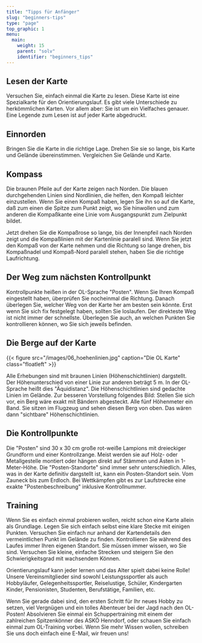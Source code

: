 ```yaml
---
title: "Tipps für Anfänger"
slug: "beginners-tips"
type: "page"
top_graphic: 1
menu:
  main:
    weight: 15
    parent: "solv"
    identifier: "beginners_tips"
---
```


## Lesen der Karte

Versuchen Sie, einfach einmal die Karte zu lesen. Diese Karte ist eine Spezialkarte für den Orientierungslauf. Es gibt viele Unterschiede zu herkömmlichen Karten. Vor allem aber: Sie ist um ein Vielfaches genauer. Eine Legende zum Lesen ist auf jeder Karte abgedruckt.

## Einnorden

Bringen Sie die Karte in die richtige Lage. Drehen Sie sie so lange, bis Karte und Gelände übereinstimmen. Vergleichen Sie Gelände und Karte.

## Kompass

Die braunen Pfeile auf der Karte zeigen nach Norden. Die blauen durchgehenden Linien sind Nordlinien, die helfen, den Kompaß leichter einzustellen. Wenn Sie einen Kompaß haben, legen Sie ihn so auf die Karte, daß zum einen die Spitze zum Punkt zeigt, wo Sie hinwollen und zum anderen die Kompaßkante eine Linie vom Ausgangspunkt zum Zielpunkt bildet.

Jetzt drehen Sie die Kompaßrose so lange, bis der Innenpfeil nach Norden zeigt und die Kompaßlinien mit der Kartenlinie paralell sind. Wenn Sie jetzt den Kompaß von der Karte nehmen und die Richtung so lange drehen, bis Kompaßnadel und Kompaß-Nord paralell stehen, haben Sie die richtige Laufrichtung.

## Der Weg zum nächsten Kontrollpunkt

Kontrollpunkte heißen in der OL-Sprache "Posten". Wenn Sie Ihren Kompaß eingestellt haben, überprüfen Sie nocheinmal die Richtung. Danach überlegen Sie, welcher Weg von der Karte her am besten sein könnte. Erst wenn Sie sich fix festgelegt haben, sollten Sie loslaufen. Der direkteste Weg ist nicht immer der schnellste. Überlegen Sie auch, an welchen Punkten Sie kontrollieren können, wo Sie sich jeweils befinden.

## Die Berge auf der Karte

{{< figure src="/images/06_hoehenlinien.jpg" caption="Die OL Karte" class="floatleft" >}}

Alle Erhebungen sind mit braunen Linien (Höhenschichtlinien) dargstellt. Der Höhenunterschied von einer Linie zur anderen beträgt 5 m. In der OL-Sprache heißt dies "Äquidistanz". Die Höhenschichtlinien sind gedachte Linien im Gelände. Zur besseren Vorstellung folgendes Bild: Stellen Sie sich vor, ein Berg wäre exakt mit Bändern abgesteckt. Alle fünf Höhenmeter ein Band. Sie sitzen im Flugzeug und sehen diesen Berg von oben. Das wären dann "sichtbare" Höhenschichtlinien.

## Die Kontrollpunkte

Die "Posten" sind 30 x 30 cm große rot-weiße Lampions mit dreieckiger Grundform und einer Kontrollzange. Meist werden sie auf Holz- oder Metallgestelle montiert oder hängen direkt auf Stämmen und Ästen in 1-Meter-Höhe. Die "Posten-Standorte" sind immer sehr unterschiedlich. Alles, was in der Karte definitiv dargstellt ist, kann ein Posten-Standort sein. Vom Zauneck bis zum Erdloch. Bei Wettkämpfen gibt es zur Laufstrecke eine exakte "Postenbeschreibung" inklusive Kontrollnummer.

## Training

Wenn Sie es einfach einmal probieren wollen, reicht schon eine Karte allein als Grundlage. Legen Sie sich einfach selbst eine klare Stecke mit einigen Punkten. Versuchen Sie einfach nur anhand der Kartendetails den vermeintlichen Punkt im Gelände zu finden. Kontrollieren Sie während des Laufes immer Ihren eigenen Standort. Sie müssen immer wissen, wo Sie sind. Versuchen Sie kleine, einfache Strecken und steigern Sie den Schwierigkeitsgrad mit wachsendem Können.

Orientierungslauf kann jeder lernen und das Alter spielt dabei keine Rolle! Unsere Vereinsmitglieder sind sowohl Leistungssportler als auch Hobbyläufer, Gelegenheitssportler, Reiselustige, Schüler, Kindergarten Kinder, Pensionisten, Studenten, Berufstätige, Familien, etc. 

Wenn Sie gerade dabei sind, den ersten Schritt für Ihr neues Hobby zu setzen, viel Vergnügen und ein tolles Abenteuer bei der Jagd nach den OL-Posten! Absolvieren Sie einmal ein Schuppertraining mit einem der zahlreichen Spitzenkönner des ASKÖ Henndorf, oder schauen Sie einfach einmal zum OL-Training vorbei. Wenn Sie mehr Wissen wollen, schreiben Sie uns doch einfach eine E-Mail, wir freuen uns!
